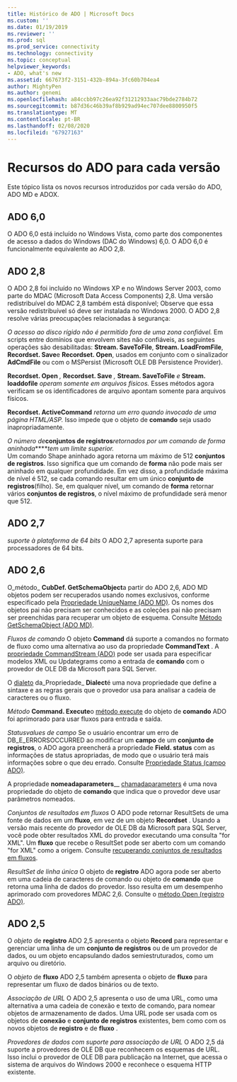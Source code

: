 ```yaml
---
title: Histórico de ADO | Microsoft Docs
ms.custom: ''
ms.date: 01/19/2019
ms.reviewer: ''
ms.prod: sql
ms.prod_service: connectivity
ms.technology: connectivity
ms.topic: conceptual
helpviewer_keywords:
- ADO, what's new
ms.assetid: 667673f2-3151-432b-894a-3fc60b704ea4
author: MightyPen
ms.author: genemi
ms.openlocfilehash: a84ccbb97c26ea92f31212933aac79bde2784b72
ms.sourcegitcommit: b87d36c46b39af8b929ad94ec707dee8800950f5
ms.translationtype: MT
ms.contentlocale: pt-BR
ms.lasthandoff: 02/08/2020
ms.locfileid: "67927163"
---
```

# <a name="ado-features-for-each-release"></a>Recursos do ADO para cada versão

Este tópico lista os novos recursos introduzidos por cada versão do ADO, ADO MD e ADOX.

## <a name="ado-60"></a>ADO 6,0

 O ADO 6,0 está incluído no Windows Vista, como parte dos componentes de acesso a dados do Windows (DAC do Windows) 6,0. O ADO 6,0 é funcionalmente equivalente ao ADO 2,8.

## <a name="ado-28"></a>ADO 2,8

 O ADO 2,8 foi incluído no Windows XP e no Windows Server 2003, como parte do MDAC (Microsoft Data Access Components) 2,8. Uma versão redistribuível do MDAC 2,8 também está disponível; Observe que essa versão redistribuível só deve ser instalada no Windows 2000. O ADO 2,8 resolve várias preocupações relacionadas à segurança:

 *O acesso ao disco rígido não é permitido fora de uma zona confiável.*
Em scripts entre domínios que envolvem sites não confiáveis, as seguintes operações são desabilitadas: **Stream. SaveToFile**, **Stream. LoadFromFile**, **Recordset. Save**e **Recordset. Open**, usados em conjunto com o sinalizador **AdCmdFile** ou com o MSPersist (Microsoft OLE DB Persistence Provider).

 **Recordset. Open** _,_  **Recordset. Save** _,_  **Stream. SaveToFile** _e_  **Stream. loaddofile**  _operam somente em arquivos físicos._
Esses métodos agora verificam se os identificadores de arquivo apontam somente para arquivos físicos.

 **Recordset. ActiveCommand**  _retorna um erro quando invocado de uma página HTML/ASP._
Isso impede que o objeto de **comando** seja usado inapropriadamente.

 _O número de_**conjuntos de registros**_retornados por um comando de forma aninhada_****_tem um limite superior._        
Um comando Shape aninhado agora retorna um máximo de 512 **conjuntos de registros**. Isso significa que um comando de **forma** não pode mais ser aninhado em qualquer profundidade. Em vez disso, a profundidade máxima de nível é 512, se cada comando resultar em um único **conjunto de registros**(filho). Se, em qualquer nível, um comando de **forma** retornar vários **conjuntos de registros**, o nível máximo de profundidade será menor que 512.

## <a name="ado-27"></a>ADO 2,7

 *suporte à plataforma de 64 bits* O ADO 2,7 apresenta suporte para processadores de 64 bits.

## <a name="ado-26"></a>ADO 2,6

 O_método_ **CubDef. GetSchemaObject**a partir do ADO 2,6, ADO MD objetos podem ser recuperados usando nomes exclusivos, conforme especificado pela [Propriedade UniqueName (ADO MD)](../../ado/reference/ado-md-api/uniquename-property-ado-md.md).   Os nomes dos objetos pai não precisam ser conhecidos e as coleções pai não precisam ser preenchidas para recuperar um objeto de esquema. Consulte [Método GetSchemaObject (ADO MD)](../../ado/reference/ado-md-api/getschemaobject-method-ado-md.md).

 *Fluxos de comando* O objeto **Command** dá suporte a comandos no formato de fluxo como uma alternativa ao uso da propriedade **CommandText** . A [propriedade CommandStream (ADO)](../../ado/reference/ado-api/commandstream-property-ado.md) pode ser usada para especificar modelos XML ou Updategrams como a entrada de **comando** com o provedor de OLE DB da Microsoft para SQL Server.

 O [dialeto](../../ado/reference/ado-api/dialect-property.md) da_Propriedade_ **Dialect**é uma nova propriedade que define a sintaxe e as regras gerais que o provedor usa para analisar a cadeia de caracteres ou o fluxo.  

 _Método_ **Command. Execute**o [método execute](../../ado/reference/ado-api/execute-method-ado-command.md) do objeto de **comando** ADO foi aprimorado para usar fluxos para entrada e saída.  

 *Statusvalues de campo* Se o usuário encontrar um erro de DB_E_ERRORSOCCURRED ao modificar um **campo** de um **conjunto de registros**, o ADO agora preencherá a propriedade **Field. status** com as informações de status apropriadas, de modo que o usuário terá mais informações sobre o que deu errado. Consulte [Propriedade Status (campo ADO)](../../ado/reference/ado-api/status-property-ado-field.md).

 A propriedade **nomeadaparameters**__ [chamadaparameters](../../ado/reference/ado-api/namedparameters-property-ado.md) é uma nova propriedade do objeto de **comando** que indica que o provedor deve usar parâmetros nomeados.  

 *Conjuntos de resultados em fluxos* O ADO pode retornar ResultSets de uma fonte de dados em um **fluxo**, em vez de um objeto **Recordset** . Usando a versão mais recente do provedor de OLE DB da Microsoft para SQL Server, você pode obter resultados XML do provedor executando uma consulta "for XML". Um **fluxo** que recebe o ResultSet pode ser aberto com um comando "for XML" como a origem. Consulte [recuperando conjuntos de resultados em fluxos](../../ado/guide/data/retrieving-resultsets-into-streams.md).

 *ResultSet de linha única* O objeto de **registro** ADO agora pode ser aberto em uma cadeia de caracteres de comando ou objeto de **comando** que retorna uma linha de dados do provedor. Isso resulta em um desempenho aprimorado com provedores MDAC 2,6. Consulte o [método Open (registro ADO)](../../ado/reference/ado-api/open-method-ado-record.md).

## <a name="ado-25"></a>ADO 2,5

 O _objeto_ de **registro** ADO 2,5 apresenta o objeto **Record** para representar e gerenciar uma linha de um **conjunto de registros** ou de um provedor de dados, ou um objeto encapsulando dados semiestruturados, como um arquivo ou diretório.

 O _objeto_ de **fluxo** ADO 2,5 também apresenta o objeto de **fluxo** para representar um fluxo de dados binários ou de texto.

 *Associação de URL* O ADO 2,5 apresenta o uso de uma URL, como uma alternativa a uma cadeia de conexão e texto de comando, para nomear objetos de armazenamento de dados. Uma URL pode ser usada com os objetos de **conexão** e **conjunto de registros** existentes, bem como com os novos objetos de **registro** e de **fluxo** .

 *Provedores de dados com suporte para associação de URL* O ADO 2,5 dá suporte a provedores de OLE DB que reconhecem os esquemas de URL. Isso inclui o provedor de OLE DB para publicação na Internet, que acessa o sistema de arquivos do Windows 2000 e reconhece o esquema HTTP existente.
